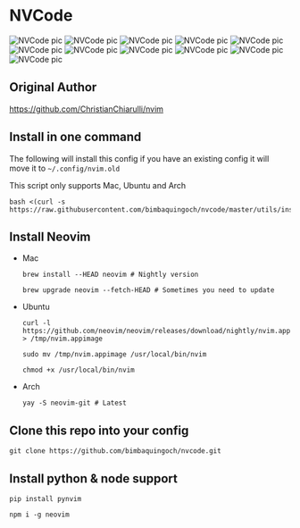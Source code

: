 # NVCode

![NVCode pic](./utils/images/theme0.png)
![NVCode pic](./utils/images/theme1.png)
![NVCode pic](./utils/images/theme2.png)
![NVCode pic](./utils/images/theme3.png)
![NVCode pic](./utils/images/theme4.png)
![NVCode pic](./utils/images/theme5.png)
![NVCode pic](./utils/images/theme6.png)
![NVCode pic](./utils/images/theme7.png)
![NVCode pic](./utils/images/theme8.png)
![NVCode pic](./utils/images/theme9.png)
![NVCode pic](./utils/images/theme10.png)

## Original Author

https://github.com/ChristianChiarulli/nvim

## Install in one command

The following will install this config if you have an existing config it will move it to `~/.config/nvim.old`

This script only supports Mac, Ubuntu and Arch

```
bash <(curl -s https://raw.githubusercontent.com/bimbaquingoch/nvcode/master/utils/install.sh)
```

## Install Neovim

- Mac

  ```
  brew install --HEAD neovim # Nightly version

  brew upgrade neovim --fetch-HEAD # Sometimes you need to update
  ```

- Ubuntu

  ```
  curl -l https://github.com/neovim/neovim/releases/download/nightly/nvim.appimage > /tmp/nvim.appimage

  sudo mv /tmp/nvim.appimage /usr/local/bin/nvim

  chmod +x /usr/local/bin/nvim
  ```

- Arch

  ```
  yay -S neovim-git # Latest
  ```

## Clone this repo into your config

```
git clone https://github.com/bimbaquingoch/nvcode.git
```

## Install python & node support

```
pip install pynvim
```

```
npm i -g neovim
```
